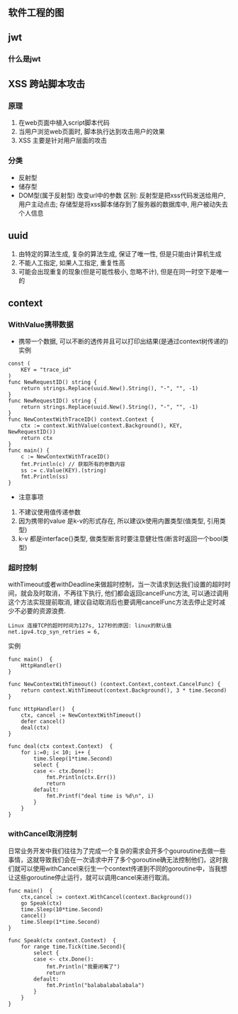 ## 软件工程的图

## jwt
### 什么是jwt

## XSS 跨站脚本攻击
### 原理
1. 在web页面中植入script脚本代码
2. 当用户浏览web页面时, 脚本执行达到攻击用户的效果
3. XSS 主要是针对用户层面的攻击
### 分类
- 反射型
- 储存型
- DOM型(属于反射型) 改变url中的参数
区别: 反射型是把xss代码发送给用户, 用户主动点击; 存储型是将xss脚本储存到了服务器的数据库中, 用户被动失去个人信息

## uuid
1. 由特定的算法生成, 复杂的算法生成, 保证了唯一性, 但是只能由计算机生成
2. 不能人工指定, 如果人工指定, 重复性高
3. 可能会出现重复的现象(但是可能性极小, 忽略不计), 但是在同一时空下是唯一的
## context
### WithValue携带数据
- 携带一个数据, 可以不断的透传并且可以打印出结果(是通过context树传递的)
实例
```
const (
	KEY = "trace_id"
)
func NewRequestID() string {
	return strings.Replace(uuid.New().String(), "-", "", -1)
}
func NewRequestID() string {
	return strings.Replace(uuid.New().String(), "-", "", -1)
}
func NewContextWithTraceID() context.Context {
	ctx := context.WithValue(context.Background(), KEY, NewRequestID())
	return ctx
}
func main() {
	c := NewContextWithTraceID()
	fmt.Println(c) // 获取所有的参数内容
	ss := c.Value(KEY).(string)
	fmt.Println(ss)
}
```
- 注意事项
1. 不建议使用值传递参数
2. 因为携带的value 是k-v的形式存在, 所以建议k使用内置类型(值类型, 引用类型)
3. k-v 都是interface{}类型, 做类型断言时要注意健壮性(断言时返回一个bool类型)
### 超时控制
withTimeout或者withDeadline来做超时控制，当一次请求到达我们设置的超时时间，就会及时取消，不再往下执行, 他们都会返回cancelFunc方法, 可以通过调用这个方法实现提前取消, 建议自动取消后也要调用cancelFunc方法去停止定时减少不必要的资源浪费.
```
Linux 连接TCP的超时时间为127s, 127秒的原因: linux的默认值net.ipv4.tcp_syn_retries = 6, 
```
实例
```
func main()  {
    HttpHandler()
}

func NewContextWithTimeout() (context.Context,context.CancelFunc) {
    return context.WithTimeout(context.Background(), 3 * time.Second)
}

func HttpHandler()  {
    ctx, cancel := NewContextWithTimeout()
    defer cancel()
    deal(ctx)
}

func deal(ctx context.Context)  {
    for i:=0; i< 10; i++ {
        time.Sleep(1*time.Second)
        select {
        case <- ctx.Done():
            fmt.Println(ctx.Err())
            return
        default:
            fmt.Printf("deal time is %d\n", i)
        }
    }
}
```
### withCancel取消控制
日常业务开发中我们往往为了完成一个复杂的需求会开多个gouroutine去做一些事情，这就导致我们会在一次请求中开了多个goroutine确无法控制他们，这时我们就可以使用withCancel来衍生一个context传递到不同的goroutine中，当我想让这些goroutine停止运行，就可以调用cancel来进行取消。
```
func main()  {
    ctx,cancel := context.WithCancel(context.Background())
    go Speak(ctx)
    time.Sleep(10*time.Second)
    cancel()
    time.Sleep(1*time.Second)
}

func Speak(ctx context.Context)  {
    for range time.Tick(time.Second){
        select {
        case <- ctx.Done():
            fmt.Println("我要闭嘴了")
            return
        default:
            fmt.Println("balabalabalabala")
        }
    }
}
```